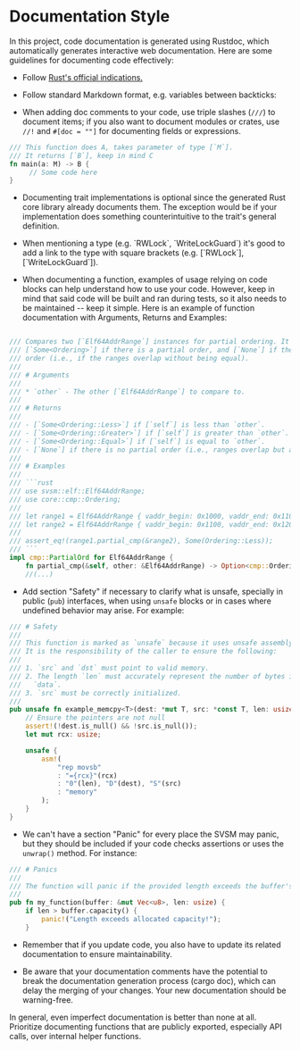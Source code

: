 Documentation Style
===================

In this project, code documentation is generated using Rustdoc, which
automatically generates interactive web documentation. Here are some
guidelines for documenting code effectively:

- Follow [Rust's official indications.](https://doc.rust-lang.org/rustdoc/how-to-write-documentation.html)

- Follow standard Markdown format, e.g. variables between backticks:

- When adding doc comments to your code, use triple slashes (`///`)
  to document items; if you also want to document modules or crates, use
  `//!` and `#[doc = ""]` for documenting fields or expressions.

```rust
/// This function does A, takes parameter of type [`M`].
/// It returns [`B`], keep in mind C
fn main(a: M) -> B {
     // Some code here
}
```

- Documenting trait implementations is optional since the generated
  Rust core library already documents them. The exception would be if your
  implementation does something counterintuitive to the trait's general
  definition.

- When mentioning a type (e.g. \`RWLock\`, \`WriteLockGuard\`) it's good to
  add a link to the type with square brackets (e.g. [\`RWLock\`],
  [\`WriteLockGuard\`]).

- When documenting a function, examples of usage relying on code blocks
  can help understand how to use your code. However, keep in mind that
  said code will be built and ran during tests, so it also needs to be
  maintained -- keep it simple. Here is an example of function
  documentation with Arguments, Returns and Examples:

```rust

/// Compares two [`Elf64AddrRange`] instances for partial ordering. It returns
/// [`Some<Ordering>`] if there is a partial order, and [`None`] if there is no
/// order (i.e., if the ranges overlap without being equal).
///
/// # Arguments
///
/// * `other` - The other [`Elf64AddrRange`] to compare to.
///
/// # Returns
///
/// - [`Some<Ordering::Less>`] if [`self`] is less than `other`.
/// - [`Some<Ordering::Greater>`] if [`self`] is greater than `other`.
/// - [`Some<Ordering::Equal>`] if [`self`] is equal to `other`.
/// - [`None`] if there is no partial order (i.e., ranges overlap but are not equal).
///
/// # Examples
///
/// ```rust
/// use svsm::elf::Elf64AddrRange;
/// use core::cmp::Ordering;
///
/// let range1 = Elf64AddrRange { vaddr_begin: 0x1000, vaddr_end: 0x1100 };
/// let range2 = Elf64AddrRange { vaddr_begin: 0x1100, vaddr_end: 0x1200 };
///
/// assert_eq!(range1.partial_cmp(&range2), Some(Ordering::Less));
/// ```
impl cmp::PartialOrd for Elf64AddrRange {
    fn partial_cmp(&self, other: &Elf64AddrRange) -> Option<cmp::Ordering> {
	//(...)
```

- Add section "Safety" if necessary to clarify what is unsafe, specially in
  public (`pub`) interfaces, when using `unsafe` blocks or in cases where
  undefined behavior may arise. For example:

```rust
/// # Safety
///
/// This function is marked as `unsafe` because it uses unsafe assembly.
/// It is the responsibility of the caller to ensure the following:
///
/// 1. `src` and `dst` must point to valid memory.
/// 2. The length `len` must accurately represent the number of bytes in
///   `data`.
/// 3. `src` must be correctly initialized.
///
pub unsafe fn example_memcpy<T>(dest: *mut T, src: *const T, len: usize) {
    // Ensure the pointers are not null
    assert!(!dest.is_null() && !src.is_null());
    let mut rcx: usize;

    unsafe {
        asm!(
            "rep movsb"
            : "={rcx}"(rcx)
            : "0"(len), "D"(dest), "S"(src)
            : "memory"
        );
    }
}
```
- We can't have a section "Panic" for every place the SVSM may panic, but
  they should be included if your code checks assertions or uses the
  `unwrap()` method. For instance:

```rust
/// # Panics
///
/// The function will panic if the provided length exceeds the buffer's capacity.
///
pub fn my_function(buffer: &mut Vec<u8>, len: usize) {
    if len > buffer.capacity() {
        panic!("Length exceeds allocated capacity!");
    }
```

- Remember that if you update code, you also have to update its related
  documentation to ensure maintainability.

- Be aware that your documentation comments have the potential to break the
  documentation generation process (cargo doc), which can delay the merging
  of your changes. Your new documentation should be warning-free.

In general, even imperfect documentation is better than none at all.
Prioritize documenting functions that are publicly exported, especially
API calls, over internal helper functions.
